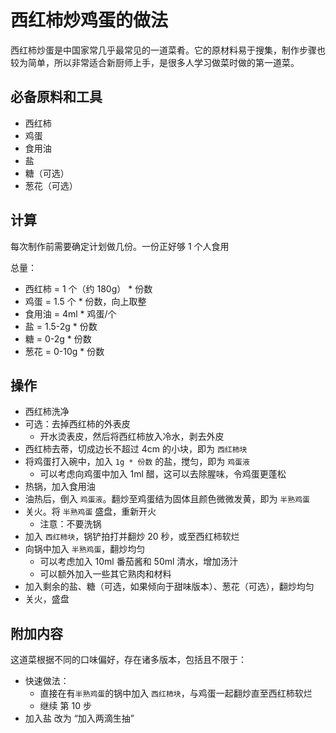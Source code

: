 # 西红柿炒鸡蛋的做法

西红柿炒蛋是中国家常几乎最常见的一道菜肴。它的原材料易于搜集，制作步骤也较为简单，所以非常适合新厨师上手，是很多人学习做菜时做的第一道菜。

## 必备原料和工具

* 西红柿
* 鸡蛋
* 食用油
* 盐
* 糖（可选）
* 葱花（可选）

## 计算

每次制作前需要确定计划做几份。一份正好够 1 个人食用

总量：

* 西红柿 = 1 个（约 180g） * 份数
* 鸡蛋 = 1.5 个 * 份数，向上取整
* 食用油 = 4ml * 鸡蛋/个
* 盐 = 1.5-2g * 份数
* 糖 = 0-2g * 份数
* 葱花 = 0-10g * 份数

## 操作

- 西红柿洗净
- 可选：去掉西红柿的外表皮
  - 开水烫表皮，然后将西红柿放入冷水，剥去外皮
- 西红柿去蒂，切成边长不超过 4cm 的小块，即为 `西红柿块`
- 将鸡蛋打入碗中，加入 `1g * 份数` 的盐，搅匀，即为 `鸡蛋液`
  - 可以考虑向鸡蛋中加入 1ml 醋，这可以去除腥味，令鸡蛋更蓬松
- 热锅，加入食用油
- 油热后，倒入 `鸡蛋液`。翻炒至鸡蛋结为固体且颜色微微发黄，即为 `半熟鸡蛋`
- 关火。将 `半熟鸡蛋` 盛盘，重新开火
  - 注意：不要洗锅
- 加入 `西红柿块`，锅铲拍打并翻炒 20 秒，或至西红柿软烂
- 向锅中加入 `半熟鸡蛋`，翻炒均匀
  - 可以考虑加入 10ml 番茄酱和 50ml 清水，增加汤汁
  - 可以额外加入一些其它熟肉和材料
- 加入剩余的盐、糖（可选，如果倾向于甜味版本）、葱花（可选），翻炒均匀
- 关火，盛盘

## 附加内容

这道菜根据不同的口味偏好，存在诸多版本，包括且不限于：

* 快速做法：
  - 直接在有`半熟鸡蛋`的锅中加入 `西红柿块`，与鸡蛋一起翻炒直至西红柿软烂
  - 继续 第 10 步
* 加入盐 改为 “加入两滴生抽”


